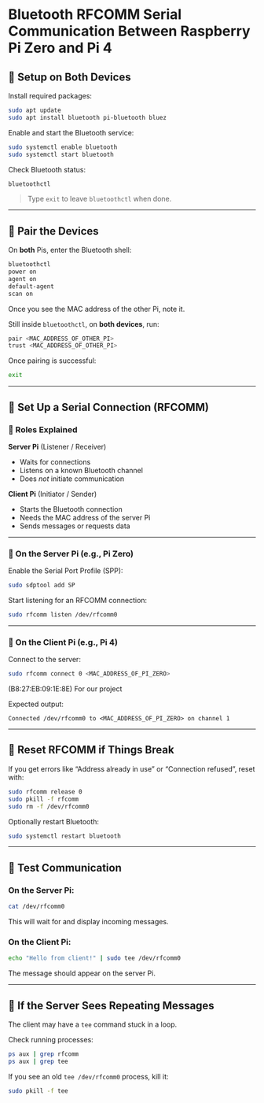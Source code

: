 # Bluetooth RFCOMM Serial Communication Between Raspberry Pi Zero and Pi 4

## 🔧 Setup on Both Devices

Install required packages:
```bash
sudo apt update
sudo apt install bluetooth pi-bluetooth bluez
```

Enable and start the Bluetooth service:
```bash
sudo systemctl enable bluetooth
sudo systemctl start bluetooth
```

Check Bluetooth status:
```bash
bluetoothctl
```

> Type `exit` to leave `bluetoothctl` when done.

---

## 🔗 Pair the Devices

On **both** Pis, enter the Bluetooth shell:
```bash
bluetoothctl
power on
agent on
default-agent
scan on
```

Once you see the MAC address of the other Pi, note it.

Still inside `bluetoothctl`, on **both devices**, run:
```bash
pair <MAC_ADDRESS_OF_OTHER_PI>
trust <MAC_ADDRESS_OF_OTHER_PI>
```

Once pairing is successful:
```bash
exit
```

---

## 🔌 Set Up a Serial Connection (RFCOMM)

### 🔄 Roles Explained

**Server Pi** (Listener / Receiver)
- Waits for connections
- Listens on a known Bluetooth channel
- Does *not* initiate communication

**Client Pi** (Initiator / Sender)
- Starts the Bluetooth connection
- Needs the MAC address of the server Pi
- Sends messages or requests data

---

### 📡 On the Server Pi (e.g., Pi Zero)

Enable the Serial Port Profile (SPP):
```bash
sudo sdptool add SP
```

Start listening for an RFCOMM connection:
```bash
sudo rfcomm listen /dev/rfcomm0
```

---

### 📲 On the Client Pi (e.g., Pi 4)

Connect to the server:
```bash
sudo rfcomm connect 0 <MAC_ADDRESS_OF_PI_ZERO>
```
(B8:27:EB:09:1E:8E) For our project

Expected output:
```
Connected /dev/rfcomm0 to <MAC_ADDRESS_OF_PI_ZERO> on channel 1
```

---

## 🧼 Reset RFCOMM if Things Break

If you get errors like “Address already in use” or “Connection refused”, reset with:

```bash
sudo rfcomm release 0
sudo pkill -f rfcomm
sudo rm -f /dev/rfcomm0
```

Optionally restart Bluetooth:
```bash
sudo systemctl restart bluetooth
```

---

## 🧪 Test Communication

### On the Server Pi:
```bash
cat /dev/rfcomm0
```
This will wait for and display incoming messages.

### On the Client Pi:
```bash
echo "Hello from client!" | sudo tee /dev/rfcomm0
```

The message should appear on the server Pi.

---

## 🔁 If the Server Sees Repeating Messages

The client may have a `tee` command stuck in a loop.

Check running processes:
```bash
ps aux | grep rfcomm
ps aux | grep tee
```

If you see an old `tee /dev/rfcomm0` process, kill it:
```bash
sudo pkill -f tee
```


